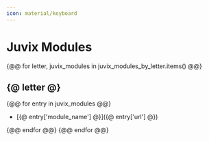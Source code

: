 ```yaml
---
icon: material/keyboard
---
```


# Juvix Modules

{@@ for letter, juvix_modules in juvix_modules_by_letter.items() @@}
## {@ letter @}
{@@ for entry in juvix_modules @@}

- [{@ entry['module_name'] @}]({@ entry['url'] @})

{@@ endfor @@}
{@@ endfor @@}
